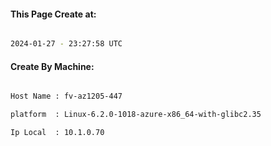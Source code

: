 
   
#### This Page Create at:

```bash

2024-01-27 - 23:27:58 UTC

```

#### Create By Machine:

```bash

Host Name : fv-az1205-447

platform  : Linux-6.2.0-1018-azure-x86_64-with-glibc2.35

Ip Local  : 10.1.0.70

```

